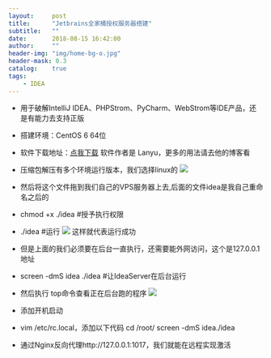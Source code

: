 ```yaml
---
layout:     post
title:      "Jetbrains全家桶授权服务器搭建"
subtitle:   ""
date:       2018-08-15 16:42:00
author:     ""
header-img: "img/home-bg-o.jpg"
header-mask: 0.3
catalog:    true
tags:
    - IDEA
---
```



- 用于破解IntelliJ IDEA、PHPStrom、PyCharm、WebStrom等IDE产品，还是有能力去支持正版

- 搭建环境：CentOS 6 64位

- 软件下载地址：[点我下载](https://valleyecho-1252960615.cosgz.myqcloud.com/IntelliJIDEALicenseServer%280.0.0.0_1017%29.zip "点我下载") 软件作者是 Lanyu，更多的用法请去他的博客看
- 压缩包解压有多个环境运行版本，我们选择linux的
![](http://ww1.sinaimg.cn/large/9f723435ly1fuaex4ivajj20kj0d80v2.jpg)

- 然后将这个文件拖到我们自己的VPS服务器上去,后面的文件idea是我自己重命名之后的

- chmod +x ./idea #授予执行权限
- ./idea #运行
![](http://ww1.sinaimg.cn/large/9f723435ly1fuaeyqztgyj20k904jq33.jpg)
这样就代表运行成功
- 但是上面的我们必须要在后台一直执行，还需要能外网访问，这个是127.0.0.1地址

- screen -dmS idea ./idea #让IdeaServer在后台运行
- 然后执行 top命令查看正在后台跑的程序
![](http://ww1.sinaimg.cn/large/9f723435ly1fuaf1fm39mj20li0egjsk.jpg)

- 添加开机启动
- vim /etc/rc.local，添加以下代码
    cd /root/
    screen -dmS idea./idea

- 通过Nginx反向代理http://127.0.0.1:1017，我们就能在远程实现激活

